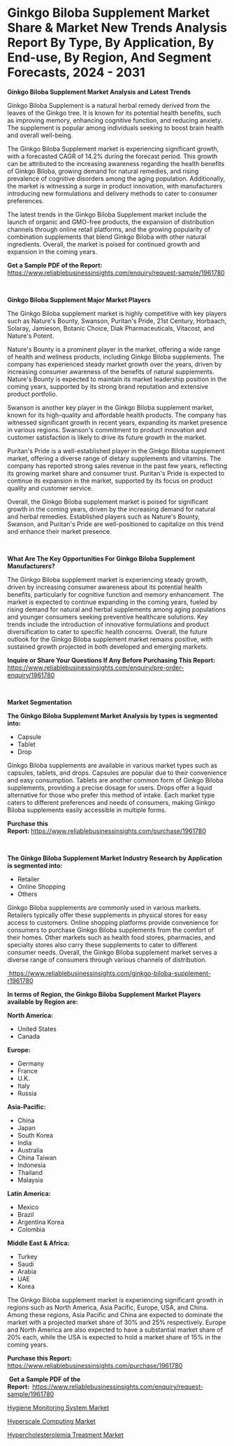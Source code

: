 <p><h1>Ginkgo Biloba Supplement Market Share & Market New Trends Analysis Report By Type, By Application, By End-use, By Region, And Segment Forecasts, 2024 - 2031</h1></p><p><strong>Ginkgo Biloba Supplement Market Analysis and Latest Trends</strong></p>
<p><p>Ginkgo Biloba Supplement is a natural herbal remedy derived from the leaves of the Ginkgo tree. It is known for its potential health benefits, such as improving memory, enhancing cognitive function, and reducing anxiety. The supplement is popular among individuals seeking to boost brain health and overall well-being.</p><p>The Ginkgo Biloba Supplement market is experiencing significant growth, with a forecasted CAGR of 14.2% during the forecast period. This growth can be attributed to the increasing awareness regarding the health benefits of Ginkgo Biloba, growing demand for natural remedies, and rising prevalence of cognitive disorders among the aging population. Additionally, the market is witnessing a surge in product innovation, with manufacturers introducing new formulations and delivery methods to cater to consumer preferences.</p><p>The latest trends in the Ginkgo Biloba Supplement market include the launch of organic and GMO-free products, the expansion of distribution channels through online retail platforms, and the growing popularity of combination supplements that blend Ginkgo Biloba with other natural ingredients. Overall, the market is poised for continued growth and expansion in the coming years.</p></p>
<p><strong>Get a Sample PDF of the Report:&nbsp;</strong> <a href="https://www.reliablebusinessinsights.com/enquiry/request-sample/1961780">https://www.reliablebusinessinsights.com/enquiry/request-sample/1961780</a></p>
<p>&nbsp;</p>
<p><strong>Ginkgo Biloba Supplement Major Market Players</strong></p>
<p><p>The Ginkgo Biloba supplement market is highly competitive with key players such as Nature's Bounty, Swanson, Puritan's Pride, 21st Century, Horbaach, Solaray, Jamieson, Botanic Choice, Diak Pharmaceuticals, Vitacost, and Nature's Potent. </p><p>Nature's Bounty is a prominent player in the market, offering a wide range of health and wellness products, including Ginkgo Biloba supplements. The company has experienced steady market growth over the years, driven by increasing consumer awareness of the benefits of natural supplements. Nature's Bounty is expected to maintain its market leadership position in the coming years, supported by its strong brand reputation and extensive product portfolio.</p><p>Swanson is another key player in the Ginkgo Biloba supplement market, known for its high-quality and affordable health products. The company has witnessed significant growth in recent years, expanding its market presence in various regions. Swanson's commitment to product innovation and customer satisfaction is likely to drive its future growth in the market.</p><p>Puritan's Pride is a well-established player in the Ginkgo Biloba supplement market, offering a diverse range of dietary supplements and vitamins. The company has reported strong sales revenue in the past few years, reflecting its growing market share and consumer trust. Puritan's Pride is expected to continue its expansion in the market, supported by its focus on product quality and customer service.</p><p>Overall, the Ginkgo Biloba supplement market is poised for significant growth in the coming years, driven by the increasing demand for natural and herbal remedies. Established players such as Nature's Bounty, Swanson, and Puritan's Pride are well-positioned to capitalize on this trend and enhance their market presence.</p></p>
<p>&nbsp;</p>
<p><strong>What Are The Key Opportunities For Ginkgo Biloba Supplement Manufacturers?</strong></p>
<p><p>The Ginkgo Biloba supplement market is experiencing steady growth, driven by increasing consumer awareness about its potential health benefits, particularly for cognitive function and memory enhancement. The market is expected to continue expanding in the coming years, fueled by rising demand for natural and herbal supplements among aging populations and younger consumers seeking preventive healthcare solutions. Key trends include the introduction of innovative formulations and product diversification to cater to specific health concerns. Overall, the future outlook for the Ginkgo Biloba supplement market remains positive, with sustained growth projected in both developed and emerging markets.</p></p>
<p><strong>Inquire or Share Your Questions If Any Before Purchasing This Report:</strong> <a href="https://www.reliablebusinessinsights.com/enquiry/pre-order-enquiry/1961780">https://www.reliablebusinessinsights.com/enquiry/pre-order-enquiry/1961780</a></p>
<p>&nbsp;</p>
<p><strong>Market Segmentation</strong></p>
<p><strong>The Ginkgo Biloba Supplement Market Analysis by types is segmented into:</strong></p>
<p><ul><li>Capsule</li><li>Tablet</li><li>Drop</li></ul></p>
<p><p>Ginkgo Biloba supplements are available in various market types such as capsules, tablets, and drops. Capsules are popular due to their convenience and easy consumption. Tablets are another common form of Ginkgo Biloba supplements, providing a precise dosage for users. Drops offer a liquid alternative for those who prefer this method of intake. Each market type caters to different preferences and needs of consumers, making Ginkgo Biloba supplements easily accessible in multiple forms.</p></p>
<p><strong>Purchase this Report:&nbsp;</strong><a href="https://www.reliablebusinessinsights.com/purchase/1961780">https://www.reliablebusinessinsights.com/purchase/1961780</a></p>
<p>&nbsp;</p>
<p><strong>The Ginkgo Biloba Supplement Market Industry Research by Application is segmented into:</strong></p>
<p><ul><li>Retailer</li><li>Online Shopping</li><li>Others</li></ul></p>
<p><p>Ginkgo Biloba supplements are commonly used in various markets. Retailers typically offer these supplements in physical stores for easy access to customers. Online shopping platforms provide convenience for consumers to purchase Ginkgo Biloba supplements from the comfort of their homes. Other markets such as health food stores, pharmacies, and specialty stores also carry these supplements to cater to different consumer needs. Overall, the Ginkgo Biloba supplement market serves a diverse range of consumers through various channels of distribution.</p></p>
<p><a href="https://www.reliablebusinessinsights.com/ginkgo-biloba-supplement-r1961780">&nbsp;https://www.reliablebusinessinsights.com/ginkgo-biloba-supplement-r1961780</a></p>
<p><strong>In terms of Region, the Ginkgo Biloba Supplement Market Players available by Region are:</strong></p>
<p>
    <p> <strong> North America: </strong>
        <ul>
            <li>United States</li>
            <li>Canada</li>
        </ul>
        </p> 
    <p> <strong> Europe: </strong>
        <ul>
            <li>Germany</li>
            <li>France</li>
            <li>U.K.</li>
            <li>Italy</li>
            <li>Russia</li>
        </ul>
        </p> 
    <p> <strong> Asia-Pacific: </strong>
        <ul>
            <li>China</li>
            <li>Japan</li>
            <li>South Korea</li>
            <li>India</li>
            <li>Australia</li>
            <li>China Taiwan</li>
            <li>Indonesia</li>
            <li>Thailand</li>
            <li>Malaysia</li>
        </ul>
        </p> 
    <p> <strong> Latin America: </strong>
        <ul>
            <li>Mexico</li>
            <li>Brazil</li>
            <li>Argentina Korea</li>
            <li>Colombia</li>
        </ul>
        </p> 
    <p> <strong> Middle East & Africa: </strong>
        <ul>
            <li>Turkey</li>
            <li>Saudi</li>
            <li>Arabia</li>
            <li>UAE</li>
            <li>Korea</li>
        </ul>
    </p>
    </p>
<p><p>The Ginkgo Biloba supplement market is experiencing significant growth in regions such as North America, Asia Pacific, Europe, USA, and China. Among these regions, Asia Pacific and China are expected to dominate the market with a projected market share of 30% and 25% respectively. Europe and North America are also expected to have a substantial market share of 20% each, while the USA is expected to hold a market share of 15% in the coming years.</p></p>
<p><strong>Purchase this Report: </strong><a href="https://www.reliablebusinessinsights.com/purchase/1961780">https://www.reliablebusinessinsights.com/purchase/1961780</a></p>
<p>&nbsp;<strong>Get a Sample PDF of the Report:&nbsp;&nbsp;</strong><a href="https://www.reliablebusinessinsights.com/enquiry/request-sample/1961780">https://www.reliablebusinessinsights.com/enquiry/request-sample/1961780</a></p>
<p><strong></strong></p>
<p><p><a href="https://github.com/huqhwmcs55/Market-Research-Report-List-1/blob/main/hygiene-monitoring-system-market.md">Hygiene Monitoring System Market</a></p><p><a href="https://github.com/lamhaoka57/Market-Research-Report-List-1/blob/main/hyperscale-computing-market.md">Hyperscale Computing Market</a></p><p><a href="https://github.com/dancokkoe288/Market-Research-Report-List-1/blob/main/hypercholesterolemia-treatment-market.md">Hypercholesterolemia Treatment Market</a></p></p>